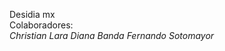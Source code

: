Desidia mx <br>
Colaboradores: <br>
<i>Christian Lara</i>
<i>Diana Banda </i>
<i>Fernando Sotomayor </i>

